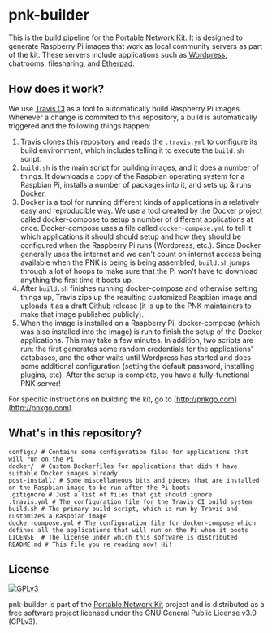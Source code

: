 # pnk-builder
This is the build pipeline for the [Portable Network Kit](http://pnkgo.com). It is designed to generate Raspberry Pi images that work as local community servers as part of the kit. These servers include applications such as [Wordpress](https://wordpress.com), chatrooms, filesharing, and [Etherpad](https://etherpad.org).

## How does it work?
We use [Travis CI](https://travis-ci.org) as a tool to automatically build Raspberry Pi images. Whenever a change is commited to this repository, a build is automatically triggered and the following things happen:

1. Travis clones this repository and reads the `.travis.yml` to configure its build environment, which includes telling it to execute the `build.sh` script.
2. `build.sh` is the main script for building images, and it does a number of things. It downloads a copy of the Raspbian operating system for a Raspbian Pi, installs a number of packages into it, and sets up & runs [Docker](https://docker.com).
3. Docker is a tool for running different kinds of applications in a relatively easy and reproducible way. We use a tool created by the Docker project called docker-compose to setup a number of different applications at once. Docker-compose uses a file called `docker-compose.yml` to tell it which applications it should should setup and how they should be configured when the Raspberry Pi runs (Wordpress, etc.). Since Docker generally uses the internet and we can't count on internet access being available when the PNK is being is being assembled, `build.sh` jumps through a lot of hoops to make sure that the Pi won't have to download anything the first time it boots up.
4. After `build.sh` finishes running docker-compose and otherwise setting things up, Travis zips up the resulting customized Raspbian image and uploads it as a draft Github release (it is up to the PNK maintainers to make that image published publicly).
5. When the image is installed on a Raspberry Pi, docker-compose (which was also installed into the image) is run to finish the setup of the Docker applications. This may take a few minutes. In addition, two scripts are run: the first generates some random credentials for the applications' databases, and the other waits until Wordpress has started and does some additional configuration (setting the default password, installing plugins, etc). After the setup is complete, you have a fully-functional PNK server!

For specific instructions on building the kit, go to [http://pnkgo.com](http://pnkgo.com).

## What's in this repository?

```
configs/ # Contains some configuration files for applications that will run on the Pi
docker/  # Custom Dockerfiles for applications that didn't have suitable Docker images already
post-install/ # Some miscellaneous bits and pieces that are installed on the Raspbian image to be run after the Pi boots
.gitignore # Just a list of files that git should ignore
.travis.yml # The configuration file for the Travis CI build system
build.sh # The primary build script, which is run by Travis and customizes a Raspbian image
docker-compose.yml # The configuration file for docker-compose which defines all the applications that will run on the Pi when it boots
LICENSE  # The license under which this software is distributed
README.md # This file you're reading now! Hi!
```

## License
[<img src="https://www.gnu.org/graphics/gplv3-127x51.png" alt="GPLv3" >](http://www.gnu.org/licenses/gpl-3.0.html)

pnk-builder is part of the [Portable Network Kit](http://pnkgo.com) project and is distributed as a free software project licensed under the GNU General Public License v3.0 (GPLv3).
